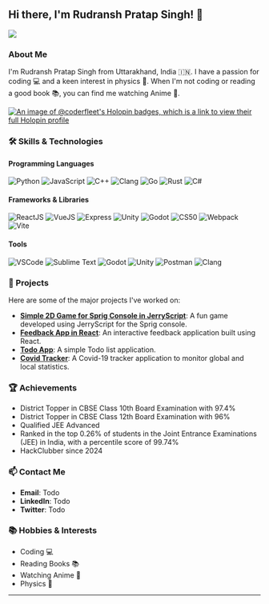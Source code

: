 ## Hi there, I'm Rudransh Pratap Singh! 👋


![](https://komarev.com/ghpvc/?username=coderfleet&color=green)

### About Me
I'm Rudransh Pratap Singh from Uttarakhand, India 🇮🇳. I have a passion for coding 💻 and a keen interest in physics 🔭. When I'm not coding or reading a good book 📚, you can find me watching Anime 🍿.

[![An image of @coderfleet's Holopin badges, which is a link to view their full Holopin profile](https://holopin.me/coderfleet)](https://holopin.io/@coderfleet)

### 🛠️ Skills & Technologies

#### Programming Languages
![Python](https://img.shields.io/badge/Python-3776AB?style=for-the-badge&logo=python&logoColor=white)
![JavaScript](https://img.shields.io/badge/JavaScript-F7DF1E?style=for-the-badge&logo=javascript&logoColor=black)
![C++](https://img.shields.io/badge/C++-00599C?style=for-the-badge&logo=cplusplus&logoColor=white)
![Clang](https://img.shields.io/badge/Clang-000000?style=for-the-badge&logo=clang&logoColor=white)
![Go](https://img.shields.io/badge/Go-00ADD8?style=for-the-badge&logo=go&logoColor=white)
![Rust](https://img.shields.io/badge/Rust-000000?style=for-the-badge&logo=rust&logoColor=white)
![C#](https://img.shields.io/badge/C%23-239120?style=for-the-badge&logo=c-sharp&logoColor=white)

#### Frameworks & Libraries
![ReactJS](https://img.shields.io/badge/ReactJS-61DAFB?style=for-the-badge&logo=react&logoColor=black)
![VueJS](https://img.shields.io/badge/VueJS-4FC08D?style=for-the-badge&logo=vue.js&logoColor=white)
![Express](https://img.shields.io/badge/Express-000000?style=for-the-badge&logo=express&logoColor=white)
![Unity](https://img.shields.io/badge/Unity-000000?style=for-the-badge&logo=unity&logoColor=white)
![Godot](https://img.shields.io/badge/Godot-478CBF?style=for-the-badge&logo=godot-engine&logoColor=white)
![CS50](https://img.shields.io/badge/CS50-000000?style=for-the-badge&logo=cs50&logoColor=white)
![Webpack](https://img.shields.io/badge/Webpack-8DD6F9?style=for-the-badge&logo=webpack&logoColor=black)
![Vite](https://img.shields.io/badge/Vite-646CFF?style=for-the-badge&logo=vite&logoColor=white)

#### Tools
![VSCode](https://img.shields.io/badge/VSCode-007ACC?style=for-the-badge&logo=visual-studio-code&logoColor=white)
![Sublime Text](https://img.shields.io/badge/Sublime_Text-FF9800?style=for-the-badge&logo=sublime-text&logoColor=white)
![Godot](https://img.shields.io/badge/Godot-478CBF?style=for-the-badge&logo=godot-engine&logoColor=white)
![Unity](https://img.shields.io/badge/Unity-000000?style=for-the-badge&logo=unity&logoColor=white)
![Postman](https://img.shields.io/badge/Postman-FF6C37?style=for-the-badge&logo=postman&logoColor=white)
![Clang](https://img.shields.io/badge/Clang-000000?style=for-the-badge&logo=clang&logoColor=white)

### 🌟 Projects
Here are some of the major projects I've worked on:
- **[Simple 2D Game for Sprig Console in JerryScript](#)**: A fun game developed using JerryScript for the Sprig console.
- **[Feedback App in React](#)**: An interactive feedback application built using React.
- **[Todo App](#)**: A simple Todo list application.
- **[Covid Tracker](#)**: A Covid-19 tracker application to monitor global and local statistics.

### 🏆 Achievements
- District Topper in CBSE Class 10th Board Examination with 97.4%
- District Topper in CBSE Class 12th Board Examination with 96%
- Qualified JEE Advanced
- Ranked in the top 0.26% of students in the Joint Entrance Examinations (JEE) in India, with a percentile score of 99.74%
- HackClubber since 2024

### 📫 Contact Me
- **Email**: Todo
- **LinkedIn**: Todo
- **Twitter**: Todo

### 📚 Hobbies & Interests
- Coding 💻
- Reading Books 📚
- Watching Anime 🍿
- Physics 🔭

---


